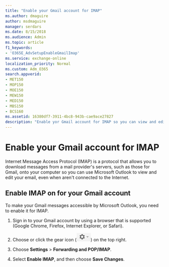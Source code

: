 ```yaml
---
title: "Enable your Gmail account for IMAP"
ms.author: dmaguire
author: msdmaguire
manager: serdars
ms.date: 8/15/2018
ms.audience: Admin
ms.topic: article
f1_keywords:
- 'O365E_AdvSetupEnableGmailImap'
ms.service: exchange-online
localization_priority: Normal
ms.custom: Adm_O365
search.appverid:
- MET150
- MOP150
- MOE150
- MEW150
- MED150
- MBS150
- BCS160
ms.assetid: 16380df7-3911-4bc8-943b-cae9ace27827
description: "Enable yor Gmail account for IMAP so you can view and edit your mail in Microsoft Outlook app."
---
```


# Enable your Gmail account for IMAP

 Internet Message Access Protocol (IMAP) is a protocol that allows you to download messages from a mail provider's servers, such as those for Gmail, onto your computer so you can use Microsoft Outlook to view and edit your email, even when aren't connected to the Internet.

## Enable IMAP on for your Gmail account

To make your Gmail messages accessible by Microsoft Outlook, you need to enable it for IMAP.

1. Sign in to your Gmail account by using a browser that is supported (Google Chrome, Firefox, Internet Explorer, or Safari).

2. Choose or click the gear icon (![Choose the Gmail gear icon.](media/29b4916c-46b0-494f-9be5-74219cae9806.PNG)) on the top right.

3. Choose **Settings** \> **Forwarding and POP/IMAP**.

4. Select **Enable IMAP**, and then choose **Save Changes**.


